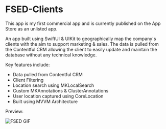 # FSED-Clients

This app is my first commercial app and is currently published on the App Store as an unlisted app.

An app built using SwiftUI & UIKit to geographically map the company's clients with the aim to support marketing & sales. The data is pulled from the Contentful CRM allowing the client to easily update and maintain the database without any technical knowledge.


Key features include:
- Data pulled from Contentful CRM
- Client Filtering
- Location search using MKLocalSearch
- Custom MKAnnotations & ClusterAnnotations
- User location captured using CoreLocation
- Built using MVVM Architecture


Preview:

![FSED GIF](https://user-images.githubusercontent.com/89655771/220193525-4e7f7261-de72-4e8b-9690-21b16c22ae62.gif)

